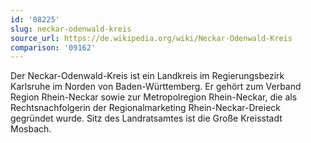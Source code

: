 ```yaml
---
id: '08225'
slug: neckar-odenwald-kreis
source_url: https://de.wikipedia.org/wiki/Neckar-Odenwald-Kreis
comparison: '09162'
---
```


Der Neckar-Odenwald-Kreis ist ein Landkreis im Regierungsbezirk Karlsruhe im Norden von Baden-Württemberg. Er gehört zum Verband Region Rhein-Neckar sowie zur Metropolregion Rhein-Neckar, die als Rechtsnachfolgerin der Regionalmarketing Rhein-Neckar-Dreieck gegründet wurde. Sitz des Landratsamtes ist die Große Kreisstadt Mosbach.
